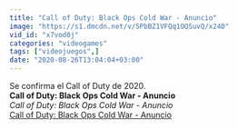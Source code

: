 ```yaml
---
title: "Call of Duty: Black Ops Cold War - Anuncio"
image: "https://s1.dmcdn.net/v/SPbBZ1VFQq1OQSuvQ/x240"
vid_id: "x7vod0j"
categories: "videogames"
tags: ["videojuegos",]
date: "2020-08-26T13:04:04+03:00"
---
```

Se confirma el Call of Duty de 2020.<br><b>Call of Duty: Black Ops Cold War - Anuncio</b><br> <i>Call of Duty: Black Ops Cold War - Anuncio</i><br> <u>Call of Duty: Black Ops Cold War - Anuncio</u>
